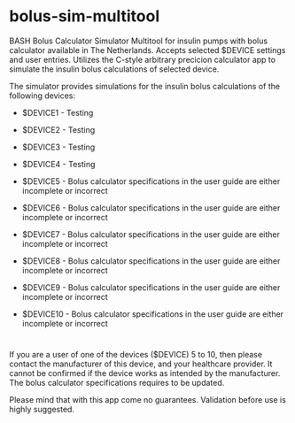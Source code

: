 # bolus-sim-multitool
BASH Bolus Calculator Simulator Multitool for insulin pumps with bolus calculator available in The Netherlands. Accepts selected $DEVICE settings and user entries. Utilizes the C-style arbitrary precicion calculator app to simulate the insulin bolus calculations of selected device.

The simulator provides simulations for the insulin bolus calculations of the following devices:

- $DEVICE1 - Testing
- $DEVICE2 - Testing
- $DEVICE3 - Testing

- $DEVICE4 - Testing
- $DEVICE5 - Bolus calculator specifications in the user guide are either incomplete or incorrect

- $DEVICE6 - Bolus calculator specifications in the user guide are either incomplete or incorrect
- $DEVICE7 - Bolus calculator specifications in the user guide are either incomplete or incorrect
- $DEVICE8 - Bolus calculator specifications in the user guide are either incomplete or incorrect

- $DEVICE9 - Bolus calculator specifications in the user guide are either incomplete or incorrect

- $DEVICE10 - Bolus calculator specifications in the user guide are either incomplete or incorrect


#
If you are a user of one of the devices ($DEVICE) 5 to 10, then please contact the manufacturer of this device, and your healthcare provider.  It cannot be confirmed if the device works as intended by the manufacturer. The  bolus calculator specifications requires to be updated.

Please mind that with this app come no guarantees. Validation before use is highly suggested.









